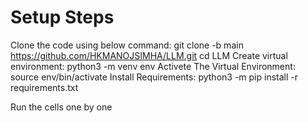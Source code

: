 # Setup Steps
Clone the code using below command:
  git clone -b main https://github.com/HKMANOJSIMHA/LLM.git
  cd LLM
Create virtual environment:
  python3 -m venv env
Activete The Virtual Environment:
  source env/bin/activate
Install Requirements:
  python3 -m pip install -r requirements.txt


Run the cells one by one





